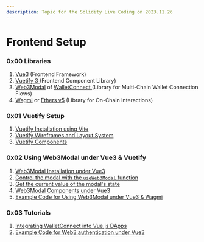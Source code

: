 ```yaml
---
description: Topic for the Solidity Live Coding on 2023.11.26
---
```


# Frontend Setup

### 0x00 Libraries

1. [Vue3](https://vuejs.org/guide/introduction.html) (Frontend Framework)
2. [Vuetify 3 ](https://vuetifyjs.com/en/getting-started/installation/)(Frontend Component Library)
3. [Web3Modal](https://docs.walletconnect.com/web3modal/about) of [WalletConnect ](https://docs.walletconnect.com/)(Library for Multi-Chain Wallet Connection Flows)
4. [Wagmi](https://wagmi.sh/) or [Ethers v5](https://docs.ethers.org/v5/getting-started/) (Library for On-Chain Interactions)

### 0x01 Vuetify Setup

1. [Vuetify Installation using Vite](https://vuetifyjs.com/en/getting-started/installation/#using-vite)
2. [Vuetify Wireframes and Layout System](https://vuetifyjs.com/en/getting-started/wireframes/#wireframes)
3. [Vuetify Components](https://vuetifyjs.com/en/components/all/#components)

### 0x02 Using Web3Modal under Vue3 & Vuetify

1. [Web3Modal Installation under Vue3](https://docs.walletconnect.com/web3modal/vue/about#installation)
2. [Control the modal with the `useWeb3Modal` function](https://docs.walletconnect.com/web3modal/vue/composables#useweb3modal)
3. [Get the current value of the modal's state](https://docs.walletconnect.com/web3modal/vue/composables#useweb3modalstate)
4. [Web3Modal Components under Vue3](https://docs.walletconnect.com/web3modal/vue/components)
5. [Example Code for Using Web3Modal under Vue3 & Wagmi](https://github.com/WalletConnect/web3modal/tree/V3/examples/vue-wagmi)

### 0x03 Tutorials

1. [Integrating WalletConnect into Vue.js DApps](https://blog.logrocket.com/integrating-walletconnect-vue-js-dapps/)
2. [Example Code for Web3 authentication under Vue3](../../dao-related/dao-governance.md)

